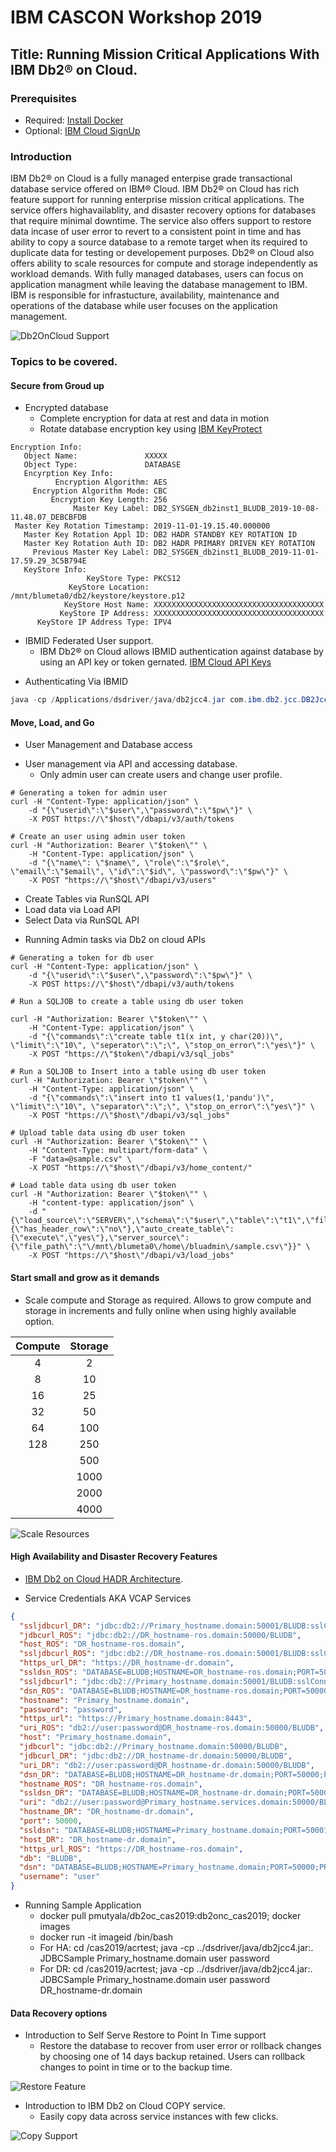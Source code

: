 # IBM CASCON Workshop 2019

## Title: Running Mission Critical Applications With IBM Db2® on Cloud.

### Prerequisites
* Required: [Install Docker](https://docs.docker.com/v17.09/engine/installation)
* Optional: [IBM Cloud SignUp](https://cloud.ibm.com/registration)

### Introduction
IBM Db2® on Cloud is a fully managed enterpise grade transactional database service offered on IBM® Cloud. IBM Db2® on Cloud has rich feature support for running enterprise mission critical applications. The service offers highavailablity, and disaster recovery options for databases that require minimal downtime. The service also offers support to restore data incase of user error to revert to a consistent point in time and has ability to copy a source database to a remote target when its required to duplicate data for testing or developement purposes. Db2® on Cloud also offers ability to scale resources for compute and storage independently as workload demands. With fully managed databases, users can focus on application managment while leaving the database management to IBM. IBM is responsible for infrastucture, availability, maintenance and operations of the database while user focuses on the application management. 

![Db2OnCloud Support](https://github.com/pmutyala/cas2019/blob/master/features.png)


### Topics to be covered. 

#### Secure from Groud up

* Encrypted database 
  - Complete encryption for data at rest and data in motion
  - Rotate database encryption key using [IBM KeyProtect](https://cloud.ibm.com/catalog/services/key-protect)
```shell
Encryption Info:
   Object Name:               XXXXX   
   Object Type:               DATABASE
   Encyrption Key Info:       
          Encryption Algorithm: AES
     Encryption Algorithm Mode: CBC
         Encryption Key Length: 256
              Master Key Label: DB2_SYSGEN_db2inst1_BLUDB_2019-10-08-11.48.07_DEBCBFDB
 Master Key Rotation Timestamp: 2019-11-01-19.15.40.000000
   Master Key Rotation Appl ID: DB2 HADR STANDBY KEY ROTATION ID
   Master Key Rotation Auth ID: DB2 HADR PRIMARY DRIVEN KEY ROTATION
     Previous Master Key Label: DB2_SYSGEN_db2inst1_BLUDB_2019-11-01-17.59.29_3C5B794E
   KeyStore Info:             
                 KeyStore Type: PKCS12
             KeyStore Location: /mnt/blumeta0/db2/keystore/keystore.p12
            KeyStore Host Name: XXXXXXXXXXXXXXXXXXXXXXXXXXXXXXXXXXXXXX
           KeyStore IP Address: XXXXXXXXXXXXXXXXXXXXXXXXXXXXXXXXXXXXXX
      KeyStore IP Address Type: IPV4
```

* IBMID Federated User support. 
  - IBM Db2® on Cloud allows IBMID authentication against database by using an API key or token gernated. [IBM Cloud API Keys](https://cloud.ibm.com/iam/apikeys)

 - Authenticating Via IBMID 
 ```java
 java -cp /Applications/dsdriver/java/db2jcc4.jar com.ibm.db2.jcc.DB2Jcc -url "jdbc:db2://$host:$port/BLUDB:apiKey=$key;securityMechanism=15;sslConnection=true;"
 ```

#### Move, Load, and Go

- User Management and Database access
* User management via API and accessing database.
  * Only admin user can create users and change user profile.

```shell
# Generating a token for admin user
curl -H "Content-Type: application/json" \
    -d "{\"userid\":\"$user\",\"password\":\"$pw\"}" \
    -X POST https://\"$host\"/dbapi/v3/auth/tokens

# Create an user using admin user token
curl -H "Authorization: Bearer \"$token\"" \
    -H "Content-Type: application/json" \
    -d "{\"name\": \"$name\", \"role\":\"$role\", \"email\":\"$email\", \"id\":\"$id\", \"password\":\"$pw\"}" \
    -X POST "https://\"$host\"/dbapi/v3/users"
```

* Create Tables via RunSQL API  
* Load data via Load API
* Select Data via RunSQL API

- Running Admin tasks via Db2 on cloud APIs
```shell
# Generating a token for db user
curl -H "Content-Type: application/json" \
    -d "{\"userid\":\"$user\",\"password\":\"$pw\"}" \
    -X POST https://\"$host\"/dbapi/v3/auth/tokens

# Run a SQLJOB to create a table using db user token

curl -H "Authorization: Bearer \"$token\"" \
    -H "Content-Type: application/json" \
    -d "{\"commands\":\"create table t1(x int, y char(20))\", \"limit\":\"10\", \"seperator\":\";\", \"stop_on_error\":\"yes\"}" \
    -X POST "https://\"$token\"/dbapi/v3/sql_jobs"

# Run a SQLJOB to Insert into a table using db user token
curl -H "Authorization: Bearer \"$token\"" \
    -H "Content-Type: application/json" \
    -d "{\"commands\":\"insert into t1 values(1,'pandu')\", \"limit\":\"10\", \"separator\":\";\", \"stop_on_error\":\"yes\"}" \
    -X POST "https://\"$host\"/dbapi/v3/sql_jobs"

# Upload table data using db user token
curl -H "Authorization: Bearer \"$token\"" \
    -H "Content-Type: multipart/form-data" \
    -F "data=@sample.csv" \
    -X POST "https://\"$host\"/dbapi/v3/home_content/"

# Load table data using db user token
curl -H "Authorization: Bearer \"$token\"" \
    -H "content-type: application/json" \
    -d "{\"load_source\":\"SERVER\",\"schema\":\"$user\",\"table\":\"t1\",\"file_options\":{\"has_header_row\":\"no\"},\"auto_create_table\":{\"execute\",\"yes\"},\"server_source\":{\"file_path\":\"\/mnt\/blumeta0\/home\/bluadmin\/sample.csv\"}}" \
    -X POST "https://\"$host\"/dbapi/v3/load_jobs"
```

#### Start small and grow as it demands
* Scale compute and Storage as required. Allows to grow compute and storage in increments and fully online when using highly available option.

| Compute | Storage |
| :---:   | :---:   | 
| 4       | 2       | 
| 8       | 10      | 
| 16      | 25      | 
| 32      | 50      | 
| 64      | 100     | 
| 128     | 250     | 
|         | 500     | 
|         | 1000    | 
|         | 2000    |
|         | 4000    | 

![Scale Resources](https://github.com/pmutyala/cas2019/blob/master/scale.png)

#### High Availability and Disaster Recovery Features
* [IBM Db2 on Cloud HADR Architecture](https://github.com/pmutyala/cas2019/blob/master/CASCON_2019_submission_260.pdf).

* Service Credentials AKA VCAP Services
```json
{
  "ssljdbcurl_DR": "jdbc:db2://Primary_hostname.domain:50001/BLUDB:sslConnection=true;clientRerouteAlternatePortNumber=50001;clientRerouteAlternateServerName=DR_hostname-dr.domain;enableSeamlessACR=true;",
  "jdbcurl_ROS": "jdbc:db2://DR_hostname-ros.domain:50000/BLUDB",
  "host_ROS": "DR_hostname-ros.domain",
  "ssljdbcurl_ROS": "jdbc:db2://DR_hostname-ros.domain:50001/BLUDB:sslConnection=true;",
  "https_url_DR": "https://DR_hostname-dr.domain",
  "ssldsn_ROS": "DATABASE=BLUDB;HOSTNAME=DR_hostname-ros.domain;PORT=50001;PROTOCOL=TCPIP;UID=user;PWD=password;Security=SSL;",
  "ssljdbcurl": "jdbc:db2://Primary_hostname.domain:50001/BLUDB:sslConnection=true;",
  "dsn_ROS": "DATABASE=BLUDB;HOSTNAME=DR_hostname-ros.domain;PORT=50000;PROTOCOL=TCPIP;UID=user;PWD=password;",
  "hostname": "Primary_hostname.domain",
  "password": "password",
  "https_url": "https://Primary_hostname.domain:8443",
  "uri_ROS": "db2://user:password@DR_hostname-ros.domain:50000/BLUDB",
  "host": "Primary_hostname.domain",
  "jdbcurl": "jdbc:db2://Primary_hostname.domain:50000/BLUDB",
  "jdbcurl_DR": "jdbc:db2://DR_hostname-dr.domain:50000/BLUDB",
  "uri_DR": "db2://user:password@DR_hostname-dr.domain:50000/BLUDB",
  "dsn_DR": "DATABASE=BLUDB;HOSTNAME=DR_hostname-dr.domain;PORT=50000;PROTOCOL=TCPIP;UID=user;PWD=password;",
  "hostname_ROS": "DR_hostname-ros.domain",
  "ssldsn_DR": "DATABASE=BLUDB;HOSTNAME=DR_hostname-dr.domain;PORT=50001;PROTOCOL=TCPIP;UID=user;PWD=password;Security=SSL;",
  "uri": "db2://user:password@Primary_hostname.services.domain:50000/BLUDB",
  "hostname_DR": "DR_hostname-dr.domain",
  "port": 50000,
  "ssldsn": "DATABASE=BLUDB;HOSTNAME=Primary_hostname.domain;PORT=50001;PROTOCOL=TCPIP;UID=user;PWD=password;Security=SSL;",
  "host_DR": "DR_hostname-dr.domain",
  "https_url_ROS": "https://DR_hostname-ros.domain",
  "db": "BLUDB",
  "dsn": "DATABASE=BLUDB;HOSTNAME=Primary_hostname.domain;PORT=50000;PROTOCOL=TCPIP;UID=user;PWD=password;",
  "username": "user"
}
```
- Running Sample Application
  * docker pull pmutyala/db2oc_cas2019:db2onc_cas2019; docker images
  * docker run -it imageid /bin/bash
  * For HA: cd /cas2019/acrtest; java -cp ../dsdriver/java/db2jcc4.jar:. JDBCSample Primary_hostname.domain user password
  * For DR: cd /cas2019/acrtest; java -cp ../dsdriver/java/db2jcc4.jar:. JDBCSample Primary_hostname.domain user password DR_hostname-dr.domain
  
#### Data Recovery options
* Introduction to Self Serve Restore to Point In Time support
  - Restore the database to recover from user error or rollback changes by choosing one of 14 days backup retained. Users can rollback  changes to point in time or to the backup time. 
  
![Restore Feature](https://github.com/pmutyala/cas2019/blob/master/Restore.png)

* Introduction to IBM Db2 on Cloud COPY service.
  - Easily copy data across service instances with few clicks.
  
![Copy Support](https://github.com/pmutyala/cas2019/blob/master/copy.png)
  



